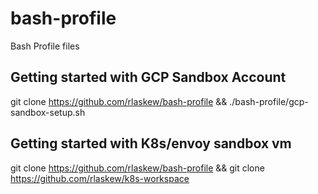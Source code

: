 # bash-profile
Bash Profile files

## Getting started with GCP Sandbox Account
git clone https://github.com/rlaskew/bash-profile && ./bash-profile/gcp-sandbox-setup.sh

## Getting started with K8s/envoy sandbox vm
git clone https://github.com/rlaskew/bash-profile && git clone https://github.com/rlaskew/k8s-workspace